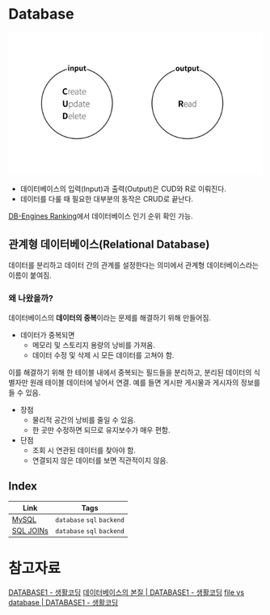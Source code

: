 # Database

![CRUD - 생활코딩](CRUD.png)

- 데이터베이스의 입력(Input)과 출력(Output)은 CUD와 R로 이뤄진다.
- 데이터를 다룰 때 필요한 대부분의 동작은 CRUD로 끝난다.

[DB-Engines Ranking](https://db-engines.com/en/ranking)에서 데이터베이스 인기 순위 확인 가능.

## 관계형 데이터베이스(Relational Database)

데이터를 분리하고 데이터 간의 관계를 설정한다는 의미에서 관계형 데이터베이스라는 이름이 붙여짐.

### 왜 나왔을까?

데이터베이스의 **데이터의 중복**이라는 문제를 해결하기 위해 만들어짐.

- 데이터가 중복되면
  - 메모리 및 스토리지 용량의 낭비를 가져옴.
  - 데이터 수정 및 삭제 시 모든 데이터를 고쳐야 함.

이를 해결하기 위해 한 테이블 내에서 중복되는 필드들을 분리하고, 분리된 데이터의 식별자만 원래 테이블 데이터에 넣어서 연결. 예를 들면 게시판 게시물과 게시자의 정보를 들 수 있음.

- 장점
  - 물리적 공간의 낭비를 줄일 수 있음.
  - 한 곳만 수정하면 되므로 유지보수가 매우 편함.
- 단점
  - 조회 시 연관된 데이터를 찾아야 함.
  - 연결되지 않은 데이터를 보면 직관적이지 않음.

## Index

| Link                      | Tags                       |
| ------------------------- | -------------------------- |
| [MySQL](MySQL.md)         | `database` `sql` `backend` |
| [SQL JOINs](SQL-JOINs.md) | `database` `sql` `backend` |

# 참고자료

[DATABASE1 - 생활코딩](https://opentutorials.org/course/3162)
[데이터베이스의 본질 | DATABASE1 - 생활코딩](https://opentutorials.org/course/3162/19527)
[file vs database | DATABASE1 - 생활코딩](https://opentutorials.org/course/3162/19528)
